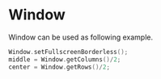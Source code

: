 # Window

Window can be used as following example.
```c++
Window.setFullscreenBorderless();
middle = Window.getColumns()/2;
center = Window.getRows()/2;
```
